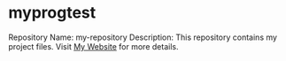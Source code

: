 # myprogtest
Repository Name: my-repository Description: This repository contains my project files. Visit [My Website](https://www.indianbloghelp.com) for more details.
